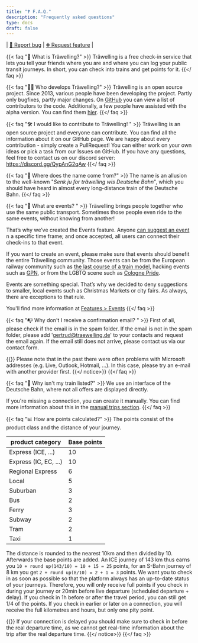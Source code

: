 ```yaml
---
title: "❓ F.A.Q."
description: "Frequently asked questions"
type: docs
draft: false
---
```

| [🐛 Report bug](https://github.com/Traewelling/traewelling/issues/new?assignees=&labels=bug%2CTo+Do&template=bug_report.md)
| [➕ Request feature](https://github.com/Traewelling/traewelling/issues/new?assignees=&labels=enhancement&template=feature_request.md&title=)
| 

{{< faq "🔗 What is Träwelling?" >}}
Träwelling is a free check-in service that lets you tell your friends where you are and where you can log your public transit journeys.
In short, you can check into trains and get points for it.
{{</ faq >}}

{{< faq "🧑‍💻 Who develops Träwelling?" >}}
Träwelling is an open source project.
Since 2013, various people have been developing the project.
Partly only bugfixes, partly major changes.
On [GitHub](https://github.com/Traewelling/traewelling/graphs/contributors) you can view a list of contributors to the code.
Additionally, a few people have assisted with the alpha version.
You can find them [hier](https://traewelling.de/humans.txt). 
{{</ faq >}}

{{< faq "🛠️ I would like to contribute to Träwelling! " >}}
Träwelling is an open source project and everyone can contribute. You can find all the information about it on our GitHub page. We are happy about every contribution - simply create a PullRequest! You can either work on your own ideas or pick a task from our Issues on GitHub. If you have any questions, feel free to contact us on our discord server: https://discord.gg/QypAnG2qAw
{{</ faq >}}

{{< faq "🤔 Where does the name come from?" >}}
The name is an allusion to the well-known "*Senk ju for träwelling wis Deutsche Bahn*", which you should have heard in almost every long-distance train of the Deutsche Bahn.
{{</ faq >}}

{{< faq "🎉 What are events? " >}}
Träwelling brings people together who use the same public transport. Sometimes those people even ride to the same events, without knowing from another!

That’s why we’ve created the Events feature. Anyone [can suggest an event](https://traewelling.de/events/suggest) n a specific time frame; and once accepted, all users can connect their check-ins to that event.

If you want to create an event, please make sure that events should benefit the entire Träwelling community.
Those events can be from the European railway community such as [the last course of a train model](https://traewelling.de/statuses/event/letzte_fahrt_des_met), hacking events such as [GPN](https://traewelling.de/statuses/event/gpn20), or from the LGBTQ scene such as [Cologne Pride](https://traewelling.de/statuses/event/csd_koln_2022).

Events are something special. That’s why we decided to deny suggestions to smaller, local events such as Christmas Markets or city fairs. As always, there are exceptions to that rule.

You'll find more information at [Features > Events](/features/events)
{{</ faq >}}

{{< faq "📭 Why don't I receive a confirmation email? " >}}
First of all, please check if the email is in the spam folder. If the email is not in the spam folder, please add 'gertrud@traewelling.de' to your contacts and request the email again. If the email still does not arrive, please contact us via our contact form.

{{<notice info>}}
Please note that in the past there were often problems with Microsoft addresses (e.g. Live, Outlook, Hotmail, ...). In this case, please try an e-mail with another provider first.
{{</ notice>}}
{{</ faq >}}

{{< faq "🚂 Why isn't my train listed?" >}}
We use an interface of the Deutsche Bahn, where not all offers are displayed directly.

If you're missing a connection, you can create it manually.
You can find more information about this in the [manual trips section](/features/manual-trips).
{{</ faq >}}

{{< faq "📊 How are points calculated?" >}}
The points consist of the product class and the distance of your journey.

| product category      | Base points |
|-----------------------|-------------|
| Express (ICE, ...)    | 10          |
| Express (IC, EC, ...) | 10          |
| Regional Express      | 6           |
| Local                 | 5           |
| Suburban              | 3           |
| Bus                   | 2           |
| Ferry                 | 3           |
| Subway                | 2           |
| Tram                  | 2           |
| Taxi                  | 1           |


The distance is rounded to the nearest 10km and then divided by 10. Afterwards the base points are added.
An ICE journey of 143 km thus earns you `10 + round up(143/10) = 10 + 15 = 25` points, for an S-Bahn journey of 8 km you get `2 + round up(8/10) = 2 + 1 = 3` points.
We want you to check in as soon as possible so that the platform always has an up-to-date status of your journeys.
Therefore, you will only receive full points if you check in during your journey or 20min before live departure (scheduled departure + delay).
If you check in 1h before or after the travel period, you can still get 1/4 of the points.
If you check in earlier or later on a connection, you will receive the full kilometres and hours, but only one pity point.

{{<notice info>}}
If your connection is delayed you should make sure to check in before the real departure time, as we cannot get real-time information about the trip after the real departure time.
{{</ notice>}}
{{</ faq >}}

